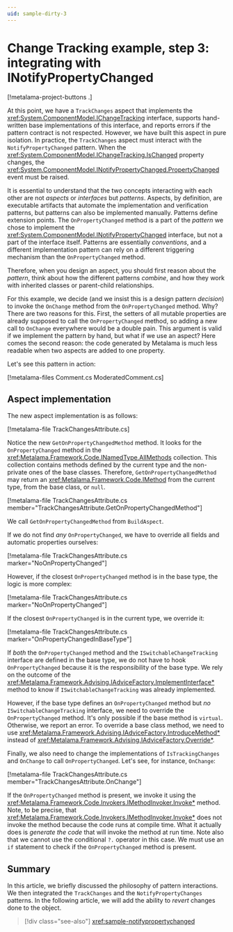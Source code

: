 ```yaml
---
uid: sample-dirty-3
---
```


# Change Tracking example, step 3: integrating with INotifyPropertyChanged

[!metalama-project-buttons .]

At this point, we have a `TrackChanges` aspect that implements the <xref:System.ComponentModel.IChangeTracking> interface, supports hand-written base implementations of this interface, and reports errors if the pattern contract is not respected. However, we have built this aspect in pure isolation. In practice, the `TrackChanges` aspect must interact with the `NotifyPropertyChanged` pattern. When the <xref:System.ComponentModel.IChangeTracking.IsChanged> property changes, the <xref:System.ComponentModel.INotifyPropertyChanged.PropertyChanged> event must be raised.

It is essential to understand that the two concepts interacting with each other are not _aspects_ or _interfaces_ but _patterns_. Aspects, by definition, are executable artifacts that automate the implementation and verification patterns, but patterns can also be implemented manually. Patterns define extension points. The `OnPropertyChanged` method is a part of the _pattern_ we chose to implement the <xref:System.ComponentModel.INotifyPropertyChanged> interface, but not a part of the interface itself. Patterns are essentially _conventions_, and a different implementation pattern can rely on a different triggering mechanism than the `OnPropertyChanged` method.

Therefore, when you design an aspect, you should first reason about the _pattern_, think about how the different patterns _combine_, and how they work with inherited classes or parent-child relationships.

For this example, we decide (and we insist this is a design pattern _decision_) to invoke the `OnChange` method from the `OnPropertyChanged` method. Why? There are two reasons for this. First, the setters of all mutable properties are already supposed to call the `OnPropertyChanged` method, so adding a new call to `OnChange` everywhere would be a double pain. This argument is valid if we implement the pattern by hand, but what if we use an aspect? Here comes the second reason: the code generated by Metalama is much less readable when two aspects are added to one property.

Let's see this pattern in action:

[!metalama-files Comment.cs ModeratedComment.cs]

## Aspect implementation

The new aspect implementation is as follows:

[!metalama-file TrackChangesAttribute.cs]

Notice the new `GetOnPropertyChangedMethod` method. It looks for the `OnPropertyChanged` method in the <xref:Metalama.Framework.Code.INamedType.AllMethods> collection. This collection contains methods defined by the current type and the non-private ones of the base classes. Therefore, `GetOnPropertyChangedMethod` may return an <xref:Metalama.Framework.Code.IMethod> from the current type, from the base class, or `null`.

[!metalama-file TrackChangesAttribute.cs member="TrackChangesAttribute.GetOnPropertyChangedMethod"]

We call `GetOnPropertyChangedMethod` from `BuildAspect`.

If we do not find _any_ `OnPropertyChanged`, we have to override all fields and automatic properties ourselves:

[!metalama-file TrackChangesAttribute.cs marker="NoOnPropertyChanged"]

However, if the closest `OnPropertyChanged` method is in the base type, the logic is more complex:

[!metalama-file TrackChangesAttribute.cs marker="NoOnPropertyChanged"]

If the closest `OnPropertyChanged` is in the current type, we override it:

[!metalama-file TrackChangesAttribute.cs marker="OnPropertyChangedInBaseType"]

If _both_ the `OnPropertyChanged` method and the `ISwitchableChangeTracking` interface are defined in the base type, we do not have to hook `OnPropertyChanged` because it is the responsibility of the base type. We rely on the outcome of the <xref:Metalama.Framework.Advising.IAdviceFactory.ImplementInterface*> method to know if `ISwitchableChangeTracking` was already implemented.

However, if the base type defines an `OnPropertyChanged` method but _no_ `ISwitchableChangeTracking` interface, we need to override the `OnPropertyChanged` method. It's only possible if the base method is `virtual`. Otherwise, we report an error. To override a base class method, we need to use <xref:Metalama.Framework.Advising.IAdviceFactory.IntroduceMethod*> instead of <xref:Metalama.Framework.Advising.IAdviceFactory.Override*>.

Finally, we also need to change the implementations of `IsTrackingChanges` and `OnChange` to call `OnPropertyChanged`. Let's see, for instance, `OnChange`:

[!metalama-file TrackChangesAttribute.cs member="TrackChangesAttribute.OnChange"]

If the `OnPropertyChanged` method is present, we invoke it using the <xref:Metalama.Framework.Code.Invokers.IMethodInvoker.Invoke*> method. Note, to be precise, that <xref:Metalama.Framework.Code.Invokers.IMethodInvoker.Invoke*> does not invoke the method because the code runs at compile time. What it actually does is _generate the code_ that will invoke the method at run time. Note also that we cannot use the conditional `?.` operator in this case. We must use an `if` statement to check if the `OnPropertyChanged` method is present.

## Summary

In this article, we briefly discussed the philosophy of pattern interactions. We then integrated the `TrackChanges` and the `NotifyPropertyChanges` patterns. In the following article, we will add the ability to _revert_ changes done to the object.


> [!div class="see-also"]
> <xref:sample-notifypropertychanged>

